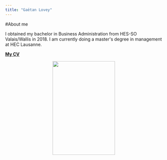 ```yaml
---
title: "Gaëtan Lovey"
---
```

#About me

I obtained my bachelor in Business Administration from HES-SO Valais/Wallis in 2018. I am currently doing a master's degree in management at HEC Lausanne. 

[__**My CV**__](https://glovey.netlify.app/curriculum-vitæ/)

<p align="center">
  <img src="/profile.png" width="200" height="300"/>
</p>
